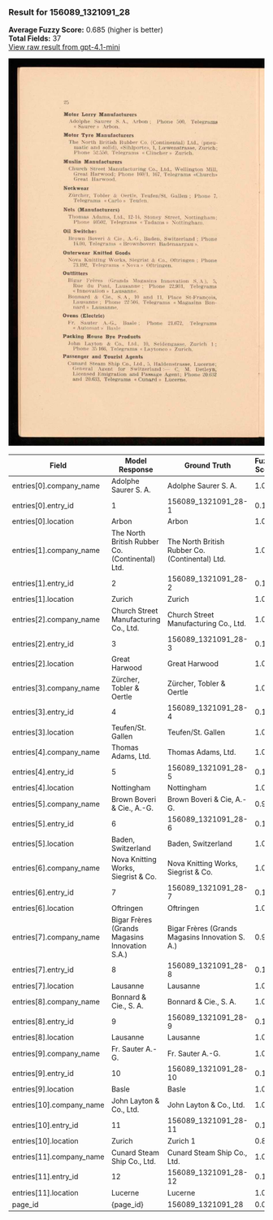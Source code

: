 ### Result for 156089_1321091_28
**Average Fuzzy Score:** 0.685 (higher is better)<br>
**Total Fields:** 37<br>
[View raw result from gpt-4.1-mini](https://github.com/RISE-UNIBAS/humanities_data_benchmark/blob/main/results/2025-10-28/T0344/request_T0344_156089_1321091_28.json)

<img src="https://github.com/RISE-UNIBAS/humanities_data_benchmark/blob/main/benchmarks/company_lists/images/156089_1321091_28.jpg?raw=true" alt="156089_1321091_28" width="600px">

| Field | Model Response | Ground Truth | Fuzzy Score | Match |
|-------|----------------|--------------|-------------|-------|
| entries[0].company_name | Adolphe Saurer S. A. | Adolphe Saurer S. A. | 1.000 | ✅ |
| entries[0].entry_id | 1 | 156089_1321091_28-1 | 0.100 | ❌ |
| entries[0].location | Arbon | Arbon | 1.000 | ✅ |
| entries[1].company_name | The North British Rubber Co. (Continental) Ltd. | The North British Rubber Co. (Continental) Ltd. | 1.000 | ✅ |
| entries[1].entry_id | 2 | 156089_1321091_28-2 | 0.100 | ❌ |
| entries[1].location | Zurich | Zurich | 1.000 | ✅ |
| entries[2].company_name | Church Street Manufacturing Co., Ltd. | Church Street Manufacturing Co., Ltd. | 1.000 | ✅ |
| entries[2].entry_id | 3 | 156089_1321091_28-3 | 0.100 | ❌ |
| entries[2].location | Great Harwood | Great Harwood | 1.000 | ✅ |
| entries[3].company_name | Zürcher, Tobler & Oertle | Zürcher, Tobler & Oertle | 1.000 | ✅ |
| entries[3].entry_id | 4 | 156089_1321091_28-4 | 0.100 | ❌ |
| entries[3].location | Teufen/St. Gallen | Teufen/St. Gallen | 1.000 | ✅ |
| entries[4].company_name | Thomas Adams, Ltd. | Thomas Adams, Ltd. | 1.000 | ✅ |
| entries[4].entry_id | 5 | 156089_1321091_28-5 | 0.100 | ❌ |
| entries[4].location | Nottingham | Nottingham | 1.000 | ✅ |
| entries[5].company_name | Brown Boveri & Cie., A.-G. | Brown Boveri & Cie, A.-G. | 0.980 | ✅ |
| entries[5].entry_id | 6 | 156089_1321091_28-6 | 0.100 | ❌ |
| entries[5].location | Baden, Switzerland | Baden, Switzerland | 1.000 | ✅ |
| entries[6].company_name | Nova Knitting Works, Siegrist & Co. | Nova Knitting Works, Siegrist & Co. | 1.000 | ✅ |
| entries[6].entry_id | 7 | 156089_1321091_28-7 | 0.100 | ❌ |
| entries[6].location | Oftringen | Oftringen | 1.000 | ✅ |
| entries[7].company_name | Bigar Frères (Grands Magasins Innovation S.A.) | Bigar Frères (Grands Magasins Innovation S. A.) | 0.989 | ✅ |
| entries[7].entry_id | 8 | 156089_1321091_28-8 | 0.100 | ❌ |
| entries[7].location | Lausanne | Lausanne | 1.000 | ✅ |
| entries[8].company_name | Bonnard & Cie., S. A. | Bonnard & Cie., S. A. | 1.000 | ✅ |
| entries[8].entry_id | 9 | 156089_1321091_28-9 | 0.100 | ❌ |
| entries[8].location | Lausanne | Lausanne | 1.000 | ✅ |
| entries[9].company_name | Fr. Sauter A.-G. | Fr. Sauter A.-G. | 1.000 | ✅ |
| entries[9].entry_id | 10 | 156089_1321091_28-10 | 0.182 | ❌ |
| entries[9].location | Basle | Basle | 1.000 | ✅ |
| entries[10].company_name | John Layton & Co., Ltd. | John Layton & Co., Ltd. | 1.000 | ✅ |
| entries[10].entry_id | 11 | 156089_1321091_28-11 | 0.182 | ❌ |
| entries[10].location | Zurich | Zurich 1 | 0.857 | ❌ |
| entries[11].company_name | Cunard Steam Ship Co., Ltd. | Cunard Steam Ship Co., Ltd. | 1.000 | ✅ |
| entries[11].entry_id | 12 | 156089_1321091_28-12 | 0.182 | ❌ |
| entries[11].location | Lucerne | Lucerne | 1.000 | ✅ |
| page_id | {page_id} | 156089_1321091_28 | 0.077 | ❌ |
